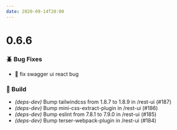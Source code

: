 ```yaml
---
date: 2020-09-14T20:00
---
```


# 0.6.6

<!-- truncate -->

### :beetle: Bug Fixes
- 🐛 fix swagger ui react bug


### :wrench: Build

- *(deps-dev)* Bump tailwindcss from 1.8.7 to 1.8.9 in /rest-ui (#187)
- *(deps-dev)* Bump mini-css-extract-plugin in /rest-ui (#186)
- *(deps-dev)* Bump eslint from 7.8.1 to 7.9.0 in /rest-ui (#185)
- *(deps-dev)* Bump terser-webpack-plugin in /rest-ui (#184)